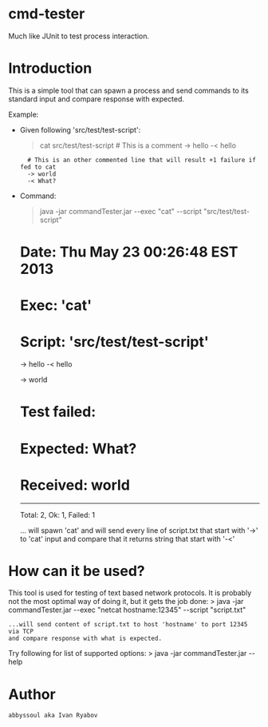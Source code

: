 cmd-tester
==========

Much like JUnit to test process interaction.

Introduction
==========
This is a simple tool that can spawn a process and send commands to its 
standard input and compare response with expected.

Example:
- Given following 'src/test/test-script':
	> cat src/test/test-script
		# This is a comment
		-> hello
		-< hello
		
		# This is an other commented line that will result +1 failure if fed to cat
		-> world
		-< What?

- Command:
	> java -jar commandTester.jar --exec "cat" --script "src/test/test-script" 
	# Date: Thu May 23 00:26:48 EST 2013
	# Exec: 'cat'
	# Script: 'src/test/test-script'
	-> hello
	-< hello
	
	-> world
	# Test failed:
	#	Expected: What?
	#	Received: world
	
	-------------
	Total: 2, Ok: 1, Failed: 1

	... will spawn 'cat' and will send every line of script.txt that 
	start with '->' to 'cat' input and compare that it returns string 
	that start with '-<'
	
How can it be used?
==========
This tool is used for testing of text based network protocols. 
It is probably not the most optimal way of doing it, but it gets the job done:
	> java -jar commandTester.jar --exec "netcat hostname:12345" --script "script.txt"
	
	...will send content of script.txt to host 'hostname' to port 12345 via TCP 
	and	compare response with what is expected.   

Try following for list of supported options:
	> java -jar commandTester.jar --help

Author
==========
	abbyssoul aka Ivan Ryabov
